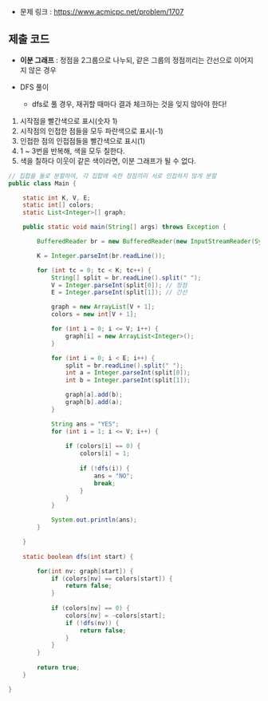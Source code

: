 
- 문제 링크 : https://www.acmicpc.net/problem/1707

## 제출 코드

- **이분 그래프** : 정점을 2그룹으로 나누되, 같은 그룹의 정점끼리는 간선으로 이어지지 않은 경우

- DFS 풀이
    - dfs로 풀 경우, 재귀할 때마다 결과 체크하는 것을 잊지 않아야 한다!

1. 시작점을 빨간색으로 표시(숫자 1)
2. 시작점의 인접한 점들을 모두 파란색으로 표시(-1)
3. 인접한 점의 인접점들을 빨간색으로 표시(1)
4. 1 ~ 3번을 반복해, 색을 모두 칠한다.
5. 색을 칠하다 이웃이 같은 색이라면, 이분 그래프가 될 수 없다.

```java
// 집합을 둘로 분할하여, 각 집합에 속한 정점끼리 서로 인접하지 않게 분할
public class Main {

	static int K, V, E;
	static int[] colors;
	static List<Integer>[] graph;

	public static void main(String[] args) throws Exception {

		BufferedReader br = new BufferedReader(new InputStreamReader(System.in));

		K = Integer.parseInt(br.readLine());

		for (int tc = 0; tc < K; tc++) {
			String[] split = br.readLine().split(" ");
			V = Integer.parseInt(split[0]); // 정점
			E = Integer.parseInt(split[1]); // 간선

			graph = new ArrayList[V + 1];
			colors = new int[V + 1];

			for (int i = 0; i <= V; i++) {
				graph[i] = new ArrayList<Integer>();
			}

			for (int i = 0; i < E; i++) {
				split = br.readLine().split(" ");
				int a = Integer.parseInt(split[0]);
				int b = Integer.parseInt(split[1]);

				graph[a].add(b);
				graph[b].add(a);
			}

			String ans = "YES";
			for (int i = 1; i <= V; i++) {
				
				if (colors[i] == 0) {
					colors[i] = 1;
					
					if (!dfs(i)) {
						ans = "NO";
						break;
					}
				}
			}

			System.out.println(ans);
		}

	}
	
	static boolean dfs(int start) {

		for(int nv: graph[start]) {
			if (colors[nv] == colors[start]) {
				return false;
			}
			
			if (colors[nv] == 0) {
				colors[nv] = -colors[start];
				if (!dfs(nv)) {
					return false;
				}
			}
		}
		
		return true;
	}

}
```